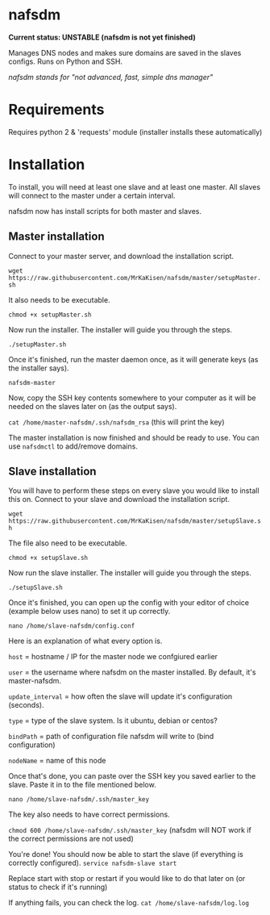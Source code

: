 # nafsdm
**Current status: UNSTABLE (nafsdm is not yet finished)**

Manages DNS nodes and makes sure domains are saved in the slaves configs. Runs on Python and SSH.

*nafsdm stands for "not advanced, fast, simple dns manager"*

# Requirements
Requires python 2 & 'requests' module (installer installs these automatically)

# Installation
To install, you will need at least one slave and at least one master. All slaves will connect to the master under a certain interval.

nafsdm now has install scripts for both master and slaves.

## Master installation
Connect to your master server, and download the installation script.

`wget https://raw.githubusercontent.com/MrKaKisen/nafsdm/master/setupMaster.sh`

It also needs to be executable.

`chmod +x setupMaster.sh`

Now run the installer. The installer will guide you through the steps.

`./setupMaster.sh`

Once it's finished, run the master daemon once, as it will generate keys (as the installer says).

`nafsdm-master`

Now, copy the SSH key contents somewhere to your computer as it will be needed on the slaves later on (as the output says).

`cat /home/master-nafsdm/.ssh/nafsdm_rsa` (this will print the key)

The master installation is now finished and should be ready to use. You can use `nafsdmctl` to add/remove domains.

## Slave installation
You will have to perform these steps on every slave you would like to install this on.
Connect to your slave and download the installation script.

`wget https://raw.githubusercontent.com/MrKaKisen/nafsdm/master/setupSlave.sh`

The file also need to be executable.

`chmod +x setupSlave.sh`

Now run the slave installer. The installer will guide you through the steps.

`./setupSlave.sh`

Once it's finished, you can open up the config with your editor of choice (example below uses nano) to set it up correctly.

`nano /home/slave-nafsdm/config.conf`


Here is an explanation of what every option is.

`host` = hostname / IP for the master node we confgiured earlier

`user` = the username where nafsdm on the master installed. By default, it's master-nafsdm.

`update_interval` = how often the slave will update it's configuration (seconds).

`type` = type of the slave system. Is it ubuntu, debian or centos?

`bindPath` = path of configuration file nafsdm will write to (bind configuration)

`nodeName` = name of this node

Once that's done, you can paste over the SSH key you saved earlier to the slave. Paste it in to the file mentioned below.

`nano /home/slave-nafsdm/.ssh/master_key`

The key also needs to have correct permissions.

`chmod 600 /home/slave-nafsdm/.ssh/master_key` (nafsdm will NOT work if the correct permissions are not used)

You're done! You should now be able to start the slave (if everything is correctly configured).
`service nafsdm-slave start`

Replace start with stop or restart if you would like to do that later on (or status to check if it's running)

If anything fails, you can check the log.
`cat /home/slave-nafsdm/log.log`
